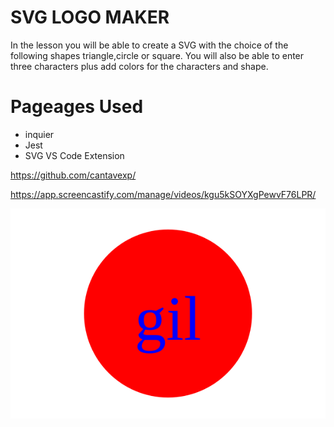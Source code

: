 # SVG   LOGO MAKER

In the lesson you will be able to 
create a SVG with the choice of the 
 following shapes triangle,circle or square.
 You will also be able to enter 
 three characters plus add colors for 
 the characters and shape.


 # Pageages Used
 
 
 * inquier
 * Jest
 * SVG VS Code Extension


  <https://github.com/cantavexp/> 


  <https://app.screencastify.com/manage/videos/kgu5kSOYXgPewvF76LPR/>


![Alt text](output/circle.svg)







